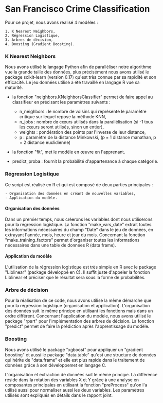# San Francisco Crime Classification
Pour ce projet, nous avons réalisé 4 modèles :

	1. K Nearest Neighbors,
	2. Régression Logistique,
	3. Arbres de décision,
	4. Boosting (Gradient Boosting).

### K Nearest Neighbors
Nous avons utilisé le langage Python afin de paralléliser notre algorithme vue la grande taille des données, plus précisément nous avons utilisé le package scikit-learn (version 0.17) qu'est très connue par sa rapidité et son efficacité. Le jeu données utilisé a été travaillé en langage R vue sa maturité.

- la fonction "neighbors.KNeighborsClassifier" permet de faire appel au classifieur en précisant les paramètres suivants :
	- n_neighbors : le nombre de voisins qui représente le paramètre critique sur lequel repose la méthode KNN,
	- n_jobs : nombre de cœurs utilisés dans la parallélisation (si -1 tous les cœurs seront utilisés, sinon un entier),
	- weights : pondération des points par l'inverse de leur distance,
	- p : paramètre de la distance Minkowski, (p = 1 distance manathan, p = 2 distance euclidienne)

- la fonction "fit", met le modèle en œuvre en l'apprenant.

- predict_proba : fournit la probabilité d'appartenance à chaque catégorie.

### Régression Logistique
Ce script est réalisé en R et qui est composé de deux parties principales :

	- Organisation des données en créant de nouvelles variables,
	- Application du modèle.
#### Organisation des données
Dans un premier temps, nous créerons les variables dont nous utiliserons pour la régression logistique. La fonction "make_vars_date" extrait toutes les informations nécessaires du champ "Date" dans le jeu de données, en extrayant l'année, mois, heure et jour du mois. Concernant la fonction "make_training_factors" permet d'organiser toutes les informations nécessaires dans une table de données R (data frame).

#### Application du modèle
L'utilisation de la régression logistique est très simple en R avec le package "Liblinear" (package développé en C). Il suffit juste d'appeler la fonction Liblinear et préciser que le résultat sera sous la forme de probabilités.

### Arbre de décision
Pour la réalisation de ce code, nous avons utilisé la même démarche que pour la régression logistique (organisation et application). L'organisation des données suit le même principe en utilisant les fonctions mais dans un ordre différent. Concernant l'application du modèle, nous avons utilisé le package "rpart" pour l'implémentation des arbres de décision. La fonction "predict" permet de faire la prédiction après l'apprentissage du modèle.

### Boosting
Nous avons utilisé le package "xgboost" pour appliquer un "gradient boosting" et aussi le package "data.table" qu'est une structure de données qui hérite de "data.frame" et elle est plus rapide dans le traitement de données grâce à son développemet en langage C.

L'organisation et extraction de données suit le même principe. La différence réside dans la rotation des variables X et Y grâce à une analyse en composantes principales en utilisant la fonction "preProcess" qu'on l'a utilisé aussi pour normaliser aussi les deux variables. Les paramètres utilisés sont expliqués en détails dans le rapport joint.